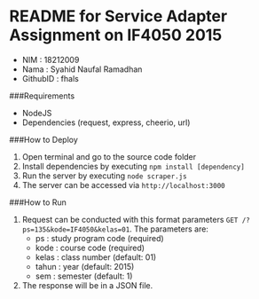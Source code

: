 # README for Service Adapter Assignment on IF4050 2015
* NIM   : 18212009
* Nama  : Syahid Naufal Ramadhan
* GithubID  : fhals

###Requirements
* NodeJS
* Dependencies (request, express, cheerio, url)

###How to Deploy
1. Open terminal and go to the source code folder
2. Install dependencies by executing `npm install [dependency]`
3. Run the server by executing `node scraper.js`
4. The server can be accessed via `http://localhost:3000`

###How to Run
1. Request can be conducted with this format parameters `GET /?ps=135&kode=IF4050&kelas=01`. The parameters are:
   - ps : study program code (required)
   - kode : course code (required)
   - kelas : class number (default: 01)
   - tahun : year (default: 2015)
   - sem : semester (default: 1)
2. The response will be in a JSON file.
